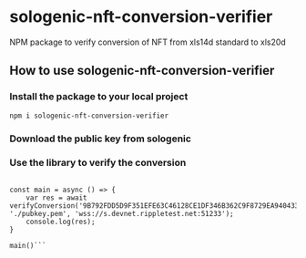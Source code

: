 # sologenic-nft-conversion-verifier
NPM package to verify conversion of NFT from xls14d standard to xls20d

## How to use sologenic-nft-conversion-verifier

### Install the package to your local project

`npm i sologenic-nft-conversion-verifier`

### Download the public key from sologenic

### Use the library to verify the conversion

```const { verifyConversion } = require('sologenic-nft-conversion-verifier');

const main = async () => {
    var res = await verifyConversion('9B792FDD5D9F351EFE63C46128CE1DF346B362C9F8729EA940433A43E379DA6D', './pubkey.pem', 'wss://s.devnet.rippletest.net:51233');
    console.log(res);
}

main()```
